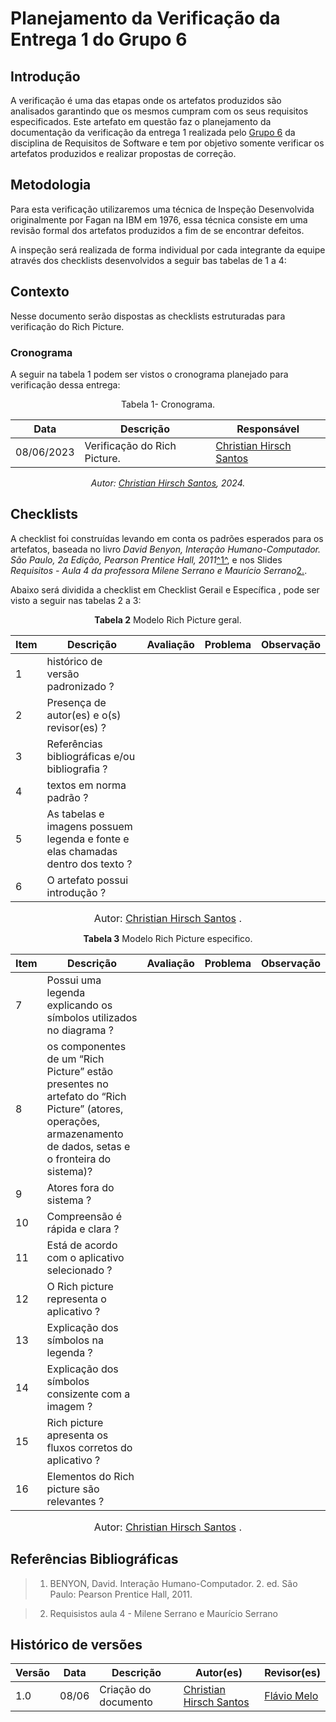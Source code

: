 # Planejamento da Verificação da Entrega 1 do Grupo 6

## Introdução 

A verificação é uma das etapas onde os artefatos produzidos são analisados garantindo que os mesmos cumpram com os seus requisitos especificados. Este artefato em questão faz o planejamento da  documentação da verificação da entrega 1 realizada pelo [Grupo 6](https://requisitos-de-software.github.io/2023.1-Booking/) da disciplina de Requisitos de Software e tem por objetivo somente verificar os artefatos produzidos e realizar propostas de correção.


## Metodologia

Para esta verificação utilizaremos uma técnica de Inspeção Desenvolvida originalmente por Fagan na IBM em 1976, essa técnica consiste em uma revisão formal dos artefatos produzidos a fim de se encontrar defeitos.

A inspeção será realizada de forma individual por cada integrante da equipe através dos checklists desenvolvidos a seguir bas tabelas de 1 a 4:

## Contexto

Nesse documento serão dispostas as checklists estruturadas para verificação do Rich Picture.


### Cronograma

A seguir na tabela 1 podem ser vistos o cronograma planejado para verificação dessa entrega:

<center>

Tabela 1- Cronograma.

| Data       | Descrição                                  | Responsável                                      |
| ---------- | ------------------------------------------ | ------------------------------------------------ |
| 08/06/2023 | Verificação do Rich Picture.                | [Christian Hirsch Santos](https://github.com/crstyhs) |


_Autor: [Christian Hirsch Santos](https://github.com/crstyhs), 2024._

</center>

## Checklists

A checklist foi construídas levando em conta os padrões esperados para os artefatos, baseada no livro _David Benyon, Interação Humano-Computador. São Paulo, 2a Edição, Pearson Prentice Hall, 2011_<a id="FTF1" href="#FTF1Ref">^1^</a>,  e nos Slides _Requisitos - Aula 4 da professora Milene Serrano e Maurício Serrano_<a id="FTF2Ref" href="#FTF2">2.</a>. 

Abaixo será dividida a checklist em Checklist Gerail e Específica , pode ser visto a seguir nas tabelas 2 a 3:

<font><p style="text-align: center">**Tabela 2** Modelo Rich Picture geral.</p></font>

<center>

| Item   | Descrição                                                                                                                         | Avaliação | Problema | Observação |
| ----- | --------------------------------------------------------------------------------------------------------------------------------- | --------- | -------- | ---------- |
| 1 |  histórico de versão padronizado ?|           |          |            |
| 2 |     Presença de autor(es) e o(s) revisor(es) ?                                                             |           |          |            |
| 3 |      Referências bibliográficas e/ou bibliografia ?                                                                      |           |          |            |
| 4 |      textos em norma padrão ?                                    |           |          |            |
| 5 |      As tabelas e imagens possuem legenda e fonte e elas chamadas dentro dos texto ?                                          |           |          |            |
| 6 |      O artefato possui introdução ?                                          |           |          |            |

</center>

<font size="3"><p style="text-align: center">Autor: [Christian Hirsch Santos](https://github.com/crstyhs) .</p></font>

<font><p style="text-align: center">**Tabela 3** Modelo Rich Picture especifico.</p></font>

<center>

| Item   | Descrição                                                                                                                         | Avaliação | Problema | Observação |
| ----- | --------------------------------------------------------------------------------------------------------------------------------- | --------- | -------- | ---------- |
| 7 |    Possui uma legenda explicando os símbolos utilizados no diagrama ?                                       |            |          |            |
| 8 |  os componentes de um “Rich Picture” estão presentes no artefato do “Rich Picture” (atores, operações, armazenamento de dados, setas e o fronteira do sistema)?  |         |    |   |
| 9 |      Atores fora do sistema ?                                       |           |          |            |
| 10 |     Compreensão é rápida e clara ?                                          |           |          |            |
| 11 |      Está de acordo com o aplicativo selecionado ?                                         |           |          |            |
| 12 |      O Rich picture representa o aplicativo ?                                          |           |          |            |
| 13 |      Explicação dos símbolos na legenda ?                                          |           |          |            |
| 14 |      Explicação dos símbolos consizente com a imagem ?                                          |           |          |            |
| 15 |      Rich picture apresenta os fluxos corretos do aplicativo ?                                          |           |          |            |
| 16 |      Elementos do Rich picture são relevantes ?                                          |           |          |            |



</center>

<font size="3"><p style="text-align: center">Autor: [Christian Hirsch Santos](https://github.com/crstyhs) .</p></font>

## Referências Bibliográficas

> 1. BENYON, David. Interação Humano-Computador. 2. ed. São Paulo: Pearson Prentice Hall, 2011.

> 2. Requisistos aula 4 - Milene Serrano e Maurício Serrano




##  Histórico de versões

| Versão | Data   | Descrição | Autor(es) | Revisor(es)     |
| ------ | ---------- | ---------------- | ------------------ | ----------- |
| 1.0    | 08/06 | Criação do documento |[Christian Hirsch Santos](https://github.com/crstyhs)| [Flávio Melo](https://github.com/flavioovatsug) | 
